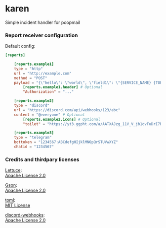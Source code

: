 # karen

Simple incident handler for poopmail

### Report receiver configuration

Default config:
```toml
[reports]

    [reports.example1]
    type = "http"
    url = "http://example.com"
    method = "POST"
    payload = "{\"hello\": \"world\", \"field1\": \"{SERVICE_NAME} {TOPIC} {DESCRIPTION} {TYPE}\"}" # Optional
        [reports.example1.header] # Optional
        "Authorization" = "..."

    [reports.example2]
    type = "discord"
    url = "https://discord.com/api/webhooks/123/abc"
    content = "@everyone" # Optional
        [reports.example2.icons] # Optional
        "toilet" = "https://yt3.ggpht.com/a/AATXAJzg_11V_V_jb1dvFuDrI7RWadpt6DmUeFSyDQ=s900-c-k-c0xffffffff-no-rj-mo"

    [reports.example3]
    type = "telegram"
    bottoken = "1234567:ABCdefgHIjklMNOpQrSTUVwXYZ"
    chatid = "1234567"
```

### Credits and thirdpary licenses

[Lettuce](https://github.com/lettuce-io/lettuce-core): \
[Apache License 2.0](https://github.com/lettuce-io/lettuce-core/blob/main/LICENSE)

[Gson](https://github.com/google/gson): \
[Apache License 2.0](https://github.com/google/gson/blob/master/LICENSE)

[toml](https://github.com/Jezza/toml): \
[MIT License](https://github.com/Jezza/toml/blob/master/LICENSE)

[discord-webhooks](https://github.com/MinnDevelopment/discord-webhooks): \
[Apache License 2.0](https://github.com/MinnDevelopment/discord-webhooks/blob/master/LICENSE)